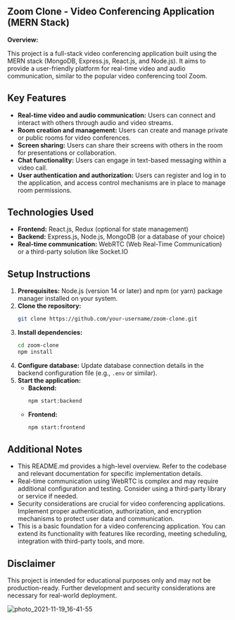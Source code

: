 ## Zoom Clone - Video Conferencing Application (MERN Stack)

**Overview:**

This project is a full-stack video conferencing application built using the MERN stack (MongoDB, Express.js, React.js, and Node.js). It aims to provide a user-friendly platform for real-time video and audio communication, similar to the popular video conferencing tool Zoom.

## Key Features

- **Real-time video and audio communication:** Users can connect and interact with others through audio and video streams.
- **Room creation and management:** Users can create and manage private or public rooms for video conferences.
- **Screen sharing:** Users can share their screens with others in the room for presentations or collaboration.
- **Chat functionality:** Users can engage in text-based messaging within a video call.
- **User authentication and authorization:** Users can register and log in to the application, and access control mechanisms are in place to manage room permissions.

## Technologies Used

- **Frontend:** React.js, Redux (optional for state management)
- **Backend:** Express.js, Node.js, MongoDB (or a database of your choice)
- **Real-time communication:** WebRTC (Web Real-Time Communication) or a third-party solution like Socket.IO

## Setup Instructions

1. **Prerequisites:** Node.js (version 14 or later) and npm (or yarn) package manager installed on your system.
2. **Clone the repository:**
   ```bash
   git clone https://github.com/your-username/zoom-clone.git
   ```
3. **Install dependencies:**
   ```bash
   cd zoom-clone
   npm install
   ```
4. **Configure database:** Update database connection details in the backend configuration file (e.g., `.env` or similar).
5. **Start the application:**
   - **Backend:**
     ```bash
     npm start:backend
     ```
   - **Frontend:**
     ```bash
     npm start:frontend
     ```

## Additional Notes

- This README.md provides a high-level overview. Refer to the codebase and relevant documentation for specific implementation details.
- Real-time communication using WebRTC is complex and may require additional configuration and testing. Consider using a third-party library or service if needed.
- Security considerations are crucial for video conferencing applications. Implement proper authentication, authorization, and encryption mechanisms to protect user data and communication.
- This is a basic foundation for a video conferencing application. You can extend its functionality with features like recording, meeting scheduling, integration with third-party tools, and more.

## Disclaimer

This project is intended for educational purposes only and may not be production-ready. Further development and security considerations are necessary for real-world deployment.

![photo_2021-11-19_16-41-55](https://user-images.githubusercontent.com/80563363/142613884-ebed6808-7cca-483f-8614-98bb22b5af79.jpg)
